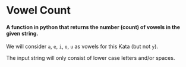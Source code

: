 # Vowel Count

#### A function in python that returns the number (count) of vowels in the given string.

We will consider ```a```, ```e```, ```i```, ```o```, ```u``` as vowels for this Kata (but not ```y```).

The input string will only consist of lower case letters and/or spaces.

